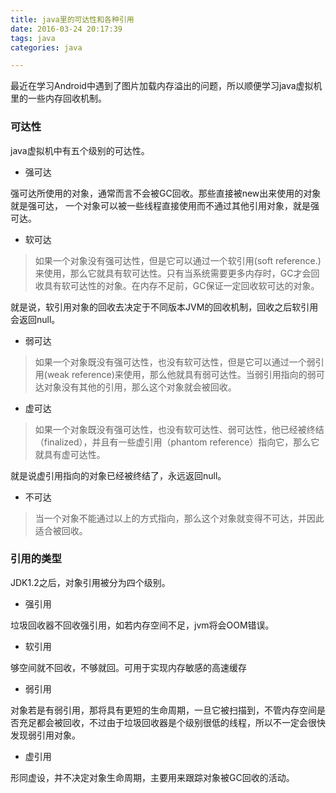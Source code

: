 ```yaml
---
title: java里的可达性和各种引用
date: 2016-03-24 20:17:39
tags: java
categories: java

---
```


最近在学习Android中遇到了图片加载内存溢出的问题，所以顺便学习java虚拟机里的一些内存回收机制。

### 可达性
java虚拟机中有五个级别的可达性。

 - 强可达

强可达所使用的对象，通常而言不会被GC回收。那些直接被new出来使用的对象就是强可达， 一个对象可以被一些线程直接使用而不通过其他引用对象，就是强可达。

 - 软可达

>  如果一个对象没有强可达性，但是它可以通过一个软引用(soft reference.)来使用，那么它就具有软可达性。只有当系统需要更多内存时，GC才会回收具有软可达性的对象。在内存不足前，GC保证一定回收软可达的对象。

就是说，软引用对象的回收去决定于不同版本JVM的回收机制，回收之后软引用会返回null。

 - 弱可达

> 如果一个对象既没有强可达性，也没有软可达性，但是它可以通过一个弱引用(weak reference)来使用，那么他就具有弱可达性。当弱引用指向的弱可达对象没有其他的引用，那么这个对象就会被回收。

 - 虚可达
>如果一个对象既没有强可达性，也没有软可达性、弱可达性，他已经被终结（finalized），并且有一些虚引用（phantom reference）指向它，那么它就具有虚可达性。

就是说虚引用指向的对象已经被终结了，永远返回null。

 - 不可达
>当一个对象不能通过以上的方式指向，那么这个对象就变得不可达，并因此适合被回收。


### 引用的类型
JDK1.2之后，对象引用被分为四个级别。

 - 强引用

垃圾回收器不回收强引用，如若内存空间不足，jvm将会OOM错误。

 - 软引用

够空间就不回收，不够就回。可用于实现内存敏感的高速缓存

 - 弱引用

对象若是有弱引用，那将具有更短的生命周期，一旦它被扫描到，不管内存空间是否充足都会被回收，不过由于垃圾回收器是个级别很低的线程，所以不一定会很快发现弱引用对象。

 - 虚引用

形同虚设，并不决定对象生命周期，主要用来跟踪对象被GC回收的活动。

